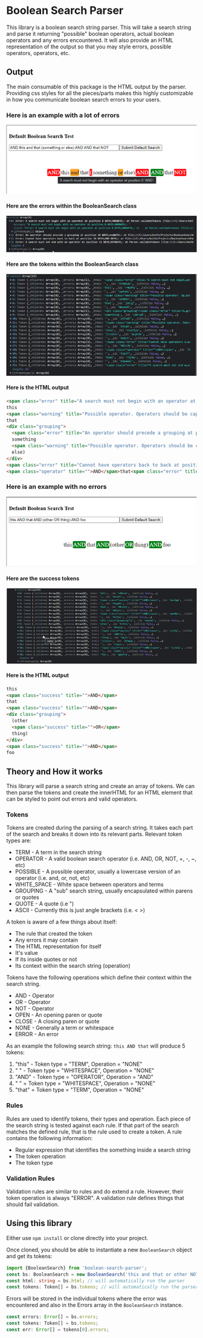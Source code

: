 # Boolean Search Parser

This library is a boolean search string parser. This will take a search string and parse it returning "possible" boolean operators, actual boolean operators and any errors encountered. It will also provide an HTML representation of the output so that you may style errors, possible operators, operators, etc.

## Output

The main consumable of this package is the HTML output by the parser. Providing css styles for all the pieces/parts makes this highly customizable in how you communicate boolean search errors to your users.

### Here is an example with a lot of errors

![error-test.png](https://github.com/keithstric/BooleanSearchParser/raw/master/readme-assets/Error-Test.png)

#### Here are the errors within the BooleanSearch class

![error-array.png](https://github.com/keithstric/BooleanSearchParser/raw/master/readme-assets/Error-Array.png)

#### Here are the tokens within the BooleanSearch class

![error-tokens.png](https://github.com/keithstric/BooleanSearchParser/raw/master/readme-assets/Error-Tokens.png)

#### Here is the HTML output

```html
<span class="error" title="A search must not begin with an operator at position 0 &#39;AND&#39;: ">AND</span>
this
<span class="warning" title="Possible operator. Operators should be capitalized (i.e AND).">and</span>
that
<div class="grouping">
  <span class="error" title="An operator should precede a grouping at position 18 &#39;and&#39;: ">(</span>
  something
  <span class="warning" title="Possible operator. Operators should be capitalized (i.e OR).">or</span>
  else)
</div>
<span class="error" title="Cannot have operators back to back at position 38 &#39;AND  &#39;: ">AND</span>
<span class="operator" title="">AND</span>that<span class="error" title="A search must not end with an operator at position 51 &#39;NOT&#39;: ">NOT</span>
```

### Here is an example with no errors

![success-test.png](./readme-assets/Success-Test.png)

#### Here are the success tokens

![success-tokens.png](./readme-assets/Success-Tokens.png)

#### Here is the HTML output

```html
this
<span class="success" title="">AND</span>
that
<span class="success" title="">AND</span>
<div class="grouping">
  (other
  <span class="success" title="">OR</span>
  thing)
</div>
<span class="success" title="">AND</span>
foo
```

## Theory and How it works

This library will parse a search string and create an array of tokens. We can then parse the tokens and create the innerHTML for an HTML element that can be styled to point out errors and valid operators.

### Tokens

Tokens are created during the parsing of a search string. It takes each part of the search and breaks it down into its relevant parts. Relevant token types are:

* TERM - A term in the search string
* OPERATOR - A valid boolean search operator (i.e. AND, OR, NOT, +, -, ~, etc)
* POSSIBLE - A possible operator, usually a lowercase version of an operator (i.e. and, or, not, etc)
* WHITE_SPACE - White space between operators and terms
* GROUPING - A "sub" search string, usually encapsulated within parens or quotes
* QUOTE - A quote (i.e ")
* ASCII - Currently this is just angle brackets (i.e. < >)

A token is aware of a few things about itself:

* The rule that created the token
* Any errors it may contain
* The HTML representation for itself
* It's value
* If its inside quotes or not
* Its context within the search string (operation)

Tokens have the following operations which define their context within the search string.

* AND - Operator
* OR - Operator
* NOT - Operator
* OPEN - An opening paren or quote
* CLOSE - A closing paren or quote
* NONE - Generally a term or whitespace
* ERROR - An error

As an example the following search string: `this AND that` will produce 5 tokens:

1) "this" - Token type = "TERM", Operation = "NONE"
2) " " - Token type = "WHITESPACE", Operation = "NONE"
3) "AND" - Token type = "OPERATOR", Operation = "AND"
4) " " = Token type = "WHITESPACE", Operation = "NONE"
5) "that" = Token type = "TERM", Operation = "NONE"

### Rules

Rules are used to identify tokens, their types and operation. Each piece of the search string is tested against each rule. If that part of the search matches the defined rule, that is the rule used to create a token. A rule contains the following information:

* Regular expression that identifies the something inside a search string
* The token operation
* The token type

### Validation Rules

Validation rules are similar to rules and do extend a rule. However, their token operation is always "ERROR". A validation rule defines things that should fail validation.

## Using this library

Either use `npm install` or clone directly into your project.

Once cloned, you should be able to instantiate a new `BooleanSearch` object and get its tokens:

````ts
import {BooleanSearch} from 'boolean-search-parser';
const bs: BooleanSearch = new BooleanSearch('this and that or other NOT thing');
const html: string = bs.html; // will automatically run the parser
const tokens: Token[] = bs.tokens; // will automatically run the parser
````

Errors will be stored in the individual tokens where the error was encountered and also in the Errors array in the `BooleanSearch` instance.

````ts
const errors: Error[] = bs.errors;
const tokens: Token[] = bs.tokens;
const err: Error[] = tokens[0].errors;
````



